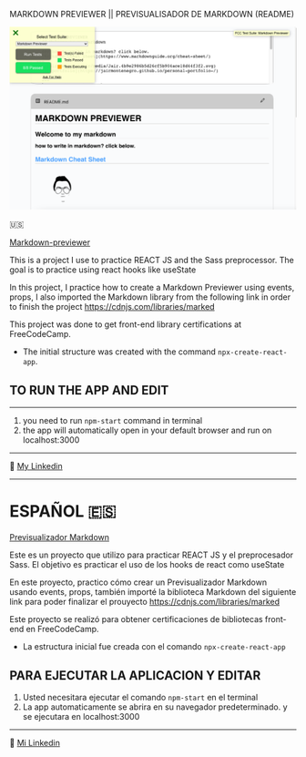 MARKDOWN PREVIEWER || PREVISUALISADOR DE MARKDOWN (README)

![CAPTURE](/src/markdown-priviewer.png "APP SCREENSHOT")

:us:

[Markdown-previewer](https://github.com/JairMontenegro/Markdown-Previewer "click to enter")

This is a project I use to practice REACT JS and the Sass preprocessor. The goal is to practice using react hooks like useState

In this project, I practice how to create a Markdown Previewer using events, props, I also imported the Markdown library from the following link in order to finish the project https://cdnjs.com/libraries/marked

This project was done to get front-end library certifications at FreeCodeCamp.

- The initial structure was created with the command `npx-create-react-app`.

## TO RUN THE APP AND EDIT

---

1. you need to run `npm-start` command in terminal
2. the app will automatically open in your default browser and run on localhost:3000

---

:round_pushpin: [My Linkedin](https://www.linkedin.com/in/jair-montenegro-2a9499218/ "Jair Montenegro Florez")

---

# ESPAÑOL :es:

[Previsualizador Markdown](https://github.com/JairMontenegro/Markdown-Previewer "click to enter")

Este es un proyecto que utilizo para practicar REACT JS y el preprocesador Sass. El objetivo es practicar el uso de los hooks de react como useState

En este proyecto, practico cómo crear un Previsualizador Markdown usando events, props, también importé la biblioteca Markdown del siguiente link para poder finalizar el prouyecto https://cdnjs.com/libraries/marked

Este proyecto se realizó para obtener certificaciones de bibliotecas front-end en FreeCodeCamp.

- La estructura inicial fue creada con el comando `npx-create-react-app`

## PARA EJECUTAR LA APLICACION Y EDITAR

1. Usted necesitara ejecutar el comando `npm-start` en el terminal
2. La app automaticamente se abrira en su navegador predeterminado. y se ejecutara en localhost:3000

---

:round_pushpin: [Mi Linkedin](https://www.linkedin.com/in/jair-montenegro-2a9499218/ "Jair Montenegro Florez")
